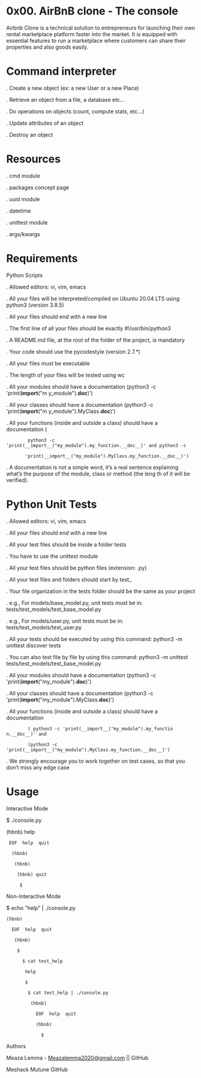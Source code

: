 # 0x00. AirBnB clone - The console

Airbnb Clone is a technical solution to entrepreneurs for launching their own rental marketplace platform faster into the market. It is equipped with essential features to run a marketplace where customers can share their properties and also goods easily.

Command interpreter
=

. Create a new object (ex: a new User or a new Place)

. Retrieve an object from a file, a database etc…

. Do operations on objects (count, compute stats, etc…)

. Update attributes of an object

. Destroy an object

# Resources

. cmd module

. packages concept page

. uuid module

. datetime

. unittest module

. args/kwargs


# Requirements

Python Scripts

. Allowed editors: vi, vim, emacs

. All your files will be interpreted/compiled on Ubuntu 20.04 LTS using python3 (version 3.8.5)

. All your files should end with a new line

. The first line of all your files should be exactly #!/usr/bin/python3

. A README.md file, at the root of the folder of the project, is mandatory

. Your code should use the pycodestyle (version 2.7.*)

. All your files must be executable

. The length of your files will be tested using wc

. All your modules should have a documentation (python3 -c 'print(__import__("m   y_module").__doc__)')

. All your classes should have a documentation (python3 -c 'print(__import__("m   y_module").MyClass.__doc__)')

. All your functions (inside and outside a class) should have a documentation (

            python3 -c 'print(__import__("my_module").my_function.__doc__)' and python3 -c

           'print(__import__("my_module").MyClass.my_function.__doc__)')

. A documentation is not a simple word, it’s a real sentence explaining what’s the purpose of the module, class or method (the leng   th of it will be verified).


# Python Unit Tests

. Allowed editors: vi, vim, emacs

. All your files should end with a new line

. All your test files should be inside a folder tests

. You have to use the unittest module

. All your test files should be python files (extension: .py)

. All your test files and folders should start by test_

. Your file organization in the tests folder should be the same as your project

. e.g., For models/base_model.py, unit tests must be in: tests/test_models/test_base_model.py

. e.g., For models/user.py, unit tests must be in: tests/test_models/test_user.py

. All your tests should be executed by using this command: python3 -m unittest discover tests

. You can also test file by file by using this command: python3 -m unittest tests/test_models/test_base_model.py

. All your modules should have a documentation (python3 -c 'print(__import__("my_module").__doc__)')

. All your classes should have a documentation (python3 -c 'print(__import__("my_module").MyClass.__doc__)')

. All your functions (inside and outside a class) should have a documentation

            ( python3 -c 'print(__import__("my_module").my_functio n.__doc__)' and

            (python3 -c 'print(__import__("my_module").MyClass.my_function.__doc__)')

. We strongly encourage you to work together on test cases, so that you don’t miss any edge case


#  Usage
 
Interactive Mode


$ ./console.py

   (hbnb) help

     EOF  help  quit

      (hbnb) 

       (hbnb) 

        (hbnb) quit
    
         $


Non-Interactive Mode


  $ echo "help" | ./console.py

    (hbnb)

      EOF  help  quit

       (hbnb) 

        $

          $ cat test_help

           help

           $

            $ cat test_help | ./console.py

             (hbnb)

               EOF  help  quit

               (hbnb) 

                 $

Authors

Meaza Lemma - Meazalemma2020@gmail.com || GitHub

Meshack Mutune GitHub

      
